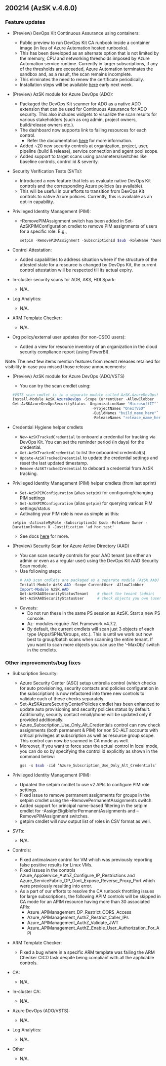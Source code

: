 ## 200214 (AzSK v.4.6.0)

### Feature updates

* 	(Preview) DevOps Kit Continuous Assurance using containers:
    * Public preview to run DevOps Kit CA runbook inside a container image (in lieu of Azure Automation hosted runbooks).
    * This has been developed as an alternate option that is not limited by the memory, CPU and networking thresholds imposed by Azure Automation service runtime. Currently in larger subscriptions, if any of the thresholds are exceeded, Azure Automation terminates the sandbox and, as a result, the scan remains incomplete. 
    * This eliminates the need to renew the certificate periodically.
    * Installation steps will be available [here](http://aka.ms/devopskit/containerizedCA) early next week.


*	(Preview) AzSK module for Azure DevOps (ADO):
    * Packaged the DevOps Kit scanner for ADO as a native ADO extension that can be used for Continuous Assurance for ADO security. This also includes widgets to visualize the scan results for various stakeholders (such as org admin, project owners, build/release owners etc.).
    * The dashboard now supports link to failing resources for each control.
        * Refer the documentation [here](https://github.com/azsk/DevOpsKit-docs/blob/master/09-AzureDevOps(VSTS)-Security/Readme.md#continuous-assurance-1) for more information.
    * Added ~20 new security controls at organization, project, user, pipeline (build & release), service connection and agent pool scope.
    * Added support to target scans using parameters/switches like baseline controls, control id & severity.

*	Security Verification Tests (SVTs):
    * Introduced a new feature that lets us evaluate native DevOps Kit controls and the corresponding Azure policies (as available). 
    * This will be useful in our efforts to transition from DevOps Kit controls to native Azure policies. Currently, this is available as an opt-in capability.

* Privileged Identity Management (PIM):
    * –RemovePIMAssignment switch has been added in Set-AzSKPIMConfiguration cmdlet to remove PIM assignments of users for a specific role. E.g.,
        ```Powershell
        setpim -RemovePIMAssignment -SubscriptionId $sub -RoleName ‘Owner’ -PrincipalNames ‘abc@microsoft.com,xyz@microsoft.com’ -Force
        ```

*	Control Attestation:
    * Added capabilities to address situation where if the structure of the attested state for a resource is changed by DevOps Kit, the current control attestation will be respected till its actual expiry.

* In-cluster security scans for ADB, AKS, HDI Spark:
    * N/A.

* Log Analytics:
    * N/A.

* ARM Template Checker:
    * N/A.

* Org policy/external user updates (for non-CSEO users):
    * Added a view for resource inventory of an organization in the cloud security compliance report (using PowerBI).

Note: The next few items mention features from recent releases retained for visibility in case you missed those release announcements:

*	(Preview) AzSK module for Azure DevOps (ADO/VSTS) 
    *	You can try the scan cmdlet using:
    ```Powershell
    #VSTS scan cmdlet is in a separate module called AzSK.AzureDevOps!
    Install-Module AzSK.AzureDevOps -Scope CurrentUser -AllowClobber    
    Get-AzSKAzureDevOpsSecurityStatus -OrganizationName "MicrosoftIT"`
                                        -ProjectNames "OneITVSO"`
                                        -BuildNames "build_name_here"`
                                        -ReleaseNames "release_name_here"  
    ```

*	Credential Hygiene helper cmdlets  
    * ```New-AzSKTrackedCredential``` to onboard a credential for tracking via DevOps Kit. You can set the reminder period (in days) for the credential.
    * ```Get-AzSKTrackedCredential``` to list the onboarded credential(s).
    * ```Update-AzSKTrackedCredential``` to update the credential settings and reset the last updated timestamp.
    * ```Remove-AzSKTrackedCredential``` to deboard a credential from AzSK tracking.

*	Privileged Identity Management (PIM) helper cmdlets (from last sprint)  
    * ```Set-AzSKPIMConfiguration``` (alias ```setpim```) for configuring/changing PIM settings
    * ```Get-AzSKPIMConfiguration``` (alias ```getpim```) for querying various PIM settings/status
    * Activating your PIM role is now as simple as this:
    
    ``` setpim -ActivateMyRole -SubscriptionId $sub -RoleName Owner -DurationInHours 8 -Justification 'ad hoc test'  ```
    * See docs [here](https://github.com/azsk/DevOpsKit-docs/blob/master/01-Subscription-Security/Readme.md#azsk-privileged-identity-management-pim-helper-cmdlets-1) for more.

*	(Preview) Security Scan for Azure Active Directory (AAD)
    *	You can scan security controls for your AAD tenant (as either an admin or even as a regular user) using the DevOps Kit AAD Security Scan module.
    *	Use following steps:
        ```Powershell
        # AAD scan cmdlets are packaged as a separate module (AzSK.AAD)
        Install-Module AzSK.AAD -Scope CurrentUser -AllowClobber
        Import-Module AzSK.AAD
        Get-AzSKAADSecurityStatusTenant    # check the tenant (admin)
        Get-AzSKAADSecurityStatusUser      # check objects you own (user)
        ``` 
    *	Caveats: 
        * Do not run these in the same PS session as AzSK. Start a new PS console.
        * Az- modules require .Net Framework v4.7.2.
        * By default, the current cmdlets will scan just 3 objects of each type (Apps/SPNs/Groups, etc.). This is until we work out how best to group/batch scans when scanning the entire tenant. If you want to scan more objects you can use the '-MaxObj' switch in the cmdlets.


### Other improvements/bug fixes
* Subscription Security:
    * Azure Security Center (ASC) setup umbrella control (which checks for auto provisioning, security contacts and policies configuration in the subscription) is now refactored into three new controls to validate each of these checks separately.
    * Set-AzSKAzureSecurityCenterPolicies cmdlet has been enhanced to update auto provisioning and security policies status by default. Additionally, security contact email/phone will be updated only if provided additionally.
    * Azure_Subscription_Use_Only_Alt_Credentials control can now check assignments (both permanent & PIM) for non SC-ALT accounts with critical privileges at subscription as well as resource group scope. This control can now be scanned in CA mode as well.
    * Moreover, if you want to force scan the actual control in local mode, you can do so by specifying the control id explicitly as shown in the command below:
        ```Powershell
        gss -s $sub -cid ‘Azure_Subscription_Use_Only_Alt_Credentials’
        ```

* Privileged Identity Management (PIM):
    * Updated the setpim cmdlet to use v2 APIs to configure PIM role settings.
    * Fixed issue to remove permanent assignments for groups in the setpim cmdlet using the -RemovePermanentAssignments switch.
    * Added support for principal name-based filtering in the setpim cmdlet for -AssignEligibleforPermanentAssignments and –RemovePIMAssignment switches.
    * getpim cmdlet will now output list of roles in CSV format as well. 

    
* SVTs: 
    * N/A.

* Controls:
    *	Fixed antimalware control for VM which was previously reporting false positive results for Linux VMs.
    *	Fixed issues in the controls Azure_AppService_AuthZ_Configure_IP_Restrictions and Azure_ServiceFabric_DP_Dont_Expose_Reverse_Proxy_Port which were previously resulting into error.
    *	As a part of our efforts to resolve the CA runbook throttling issues for large subscriptions, the following APIM controls will be skipped in CA mode for an APIM resource having more than 30 associated APIs:
        *	Azure_APIManagement_DP_Restrict_CORS_Access
        *	Azure_APIManagement_AuthZ_Restrict_Caller_IPs
        *	Azure_APIManagement_AuthZ_Validate_JWT
        *	Azure_APIManagement_AuthZ_Enable_User_Authorization_For_API

 

* ARM Template Checker:
    * Fixed a bug where in a specific ARM template was failing the ARM Checker CICD task despite being compliant with all the applicable controls.


* CA:
    * N/A.

* In-cluster CA:
    * N/A. 

* Azure DevOps (ADO/VSTS):
    * N/A.

* Log Analytics:
    * N/A.

* Other
    * N/A.

